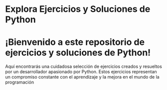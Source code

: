 # Explora Ejercicios y Soluciones de Python

<h1>¡Bienvenido a este repositorio de ejercicios y soluciones de Python!</h1>

<p>Aquí encontrarás una cuidadosa selección de ejercicios creados y resueltos por un desarrollador apasionado por Python. Estos ejercicios representan un compromiso constante con el aprendizaje y la mejora en el mundo de la programación</p>
